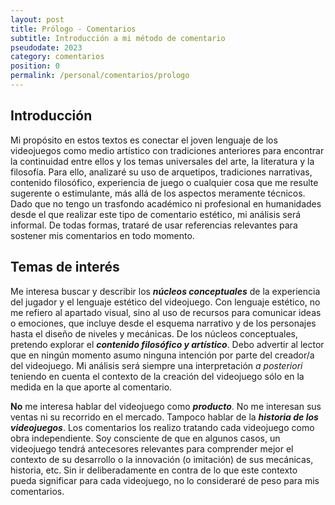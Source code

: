 ```yaml
---
layout: post
title: Prólogo - Comentarios
subtitle: Introducción a mi método de comentario
pseudodate: 2023
category: comentarios
position: 0
permalink: /personal/comentarios/prologo
---
```


## Introducción

Mi propósito en estos textos es conectar el joven lenguaje de los videojuegos como medio artístico con tradiciones anteriores para encontrar la continuidad entre ellos y los temas universales del arte, la literatura y la filosofía. Para ello, analizaré su uso de arquetipos, tradiciones narrativas, contenido filosófico, experiencia de juego o cualquier cosa que me resulte sugerente o estimulante, más allá de los aspectos meramente técnicos. Dado que no tengo un trasfondo académico ni profesional en humanidades desde el que realizar este tipo de comentario estético, mi análisis será informal. De todas formas, trataré de usar referencias relevantes para sostener mis comentarios en todo momento.

## Temas de interés

Me interesa buscar y describir los ***núcleos conceptuales*** de la experiencia del jugador y el lenguaje estético del videojuego. Con lenguaje estético, no me refiero al apartado visual, sino al uso de recursos para comunicar ideas o emociones, que incluye desde el esquema narrativo y de los personajes hasta el diseño de niveles y mecánicas. De los núcleos conceptuales, pretendo explorar el ***contenido filosófico y artístico***. Debo advertir al lector que en ningún momento asumo ninguna intención por parte del creador/a del videojuego. Mi análisis será siempre una interpretación *a posteriori* teniendo en cuenta el contexto de la creación del videojuego sólo en la medida en la que aporte al comentario.

**No** me interesa hablar del videojuego como ***producto***. No me interesan sus ventas ni su recorrido en el mercado. Tampoco hablar de la ***historia de los videojuegos***. Los comentarios los realizo tratando cada videojuego como obra independiente. Soy consciente de que en algunos casos, un videojuego tendrá antecesores relevantes para comprender mejor el contexto de su desarrollo o la innovación (o imitación) de sus mecánicas, historia, etc. Sin ir deliberadamente en contra de lo que este contexto pueda significar para cada videojuego, no lo consideraré de peso para mis comentarios.
